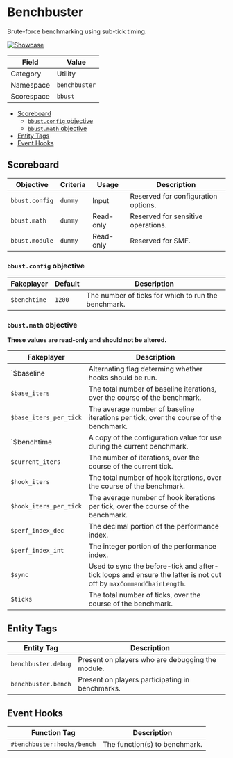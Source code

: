 # Benchbuster
Brute-force benchmarking using sub-tick timing.

[![Showcase](https://i.imgur.com/rXVFr6D.png)](https://i.imgur.com/pF0K6gq.png)

Field       | Value
----------- | -----
Category    | Utility
Namespace   | `benchbuster`
Scorespace  | `bbust`

- [Scoreboard](#scoreboard)
  - [`bbust.config` objective](#bbustconfig-objective)
  - [`bbust.math` objective](#bbustmath-objective)
- [Entity Tags](#entity-tags)
- [Event Hooks](#event-hooks)

## Scoreboard
Objective       | Criteria  | Usage     | Description
--------------- | --------- | --------- | -----------
`bbust.config`  | `dummy`   | Input     | Reserved for configuration options.
`bbust.math`    | `dummy`   | Read-only | Reserved for sensitive operations.
`bbust.module`  | `dummy`   | Read-only | Reserved for SMF.

### `bbust.config` objective
Fakeplayer    | Default | Description
------------- | ------- | -----------
`$benchtime`  | `1200`  | The number of ticks for which to run the benchmark.

### `bbust.math` objective
**These values are read-only and should not be altered.**

Fakeplayer              | Description
----------------------- | -----------
`$baseline              | Alternating flag determing whether hooks should be run.
`$base_iters`           | The total number of baseline iterations, over the course of the benchmark.
`$base_iters_per_tick`  | The average number of baseline iterations per tick, over the course of the benchmark.
`$benchtime             | A copy of the configuration value for use during the current benchmark.
`$current_iters`        | The number of iterations, over the course of the current tick.
`$hook_iters`           | The total number of hook iterations, over the course of the benchmark.
`$hook_iters_per_tick`  | The average number of hook iterations per tick, over the course of the benchmark.
`$perf_index_dec`       | The decimal portion of the performance index.
`$perf_index_int`       | The integer portion of the performance index.
`$sync`                 | Used to sync the before-tick and after-tick loops and ensure the latter is not cut off by `maxCommandChainLength`.
`$ticks`                | The total number of ticks, over the course of the benchmark.

## Entity Tags
Entity Tag          | Description
------------------- | -----------
`benchbuster.debug` | Present on players who are debugging the module.
`benchbuster.bench` | Present on players participating in benchmarks.

## Event Hooks
Function Tag                | Description
--------------------------- | -----------
`#benchbuster:hooks/bench`  | The function(s) to benchmark.

